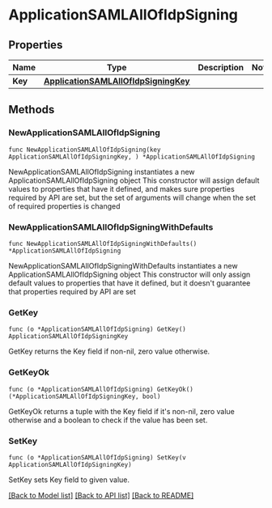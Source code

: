 # ApplicationSAMLAllOfIdpSigning

## Properties

Name | Type | Description | Notes
------------ | ------------- | ------------- | -------------
**Key** | [**ApplicationSAMLAllOfIdpSigningKey**](ApplicationSAMLAllOfIdpSigningKey.md) |  | 

## Methods

### NewApplicationSAMLAllOfIdpSigning

`func NewApplicationSAMLAllOfIdpSigning(key ApplicationSAMLAllOfIdpSigningKey, ) *ApplicationSAMLAllOfIdpSigning`

NewApplicationSAMLAllOfIdpSigning instantiates a new ApplicationSAMLAllOfIdpSigning object
This constructor will assign default values to properties that have it defined,
and makes sure properties required by API are set, but the set of arguments
will change when the set of required properties is changed

### NewApplicationSAMLAllOfIdpSigningWithDefaults

`func NewApplicationSAMLAllOfIdpSigningWithDefaults() *ApplicationSAMLAllOfIdpSigning`

NewApplicationSAMLAllOfIdpSigningWithDefaults instantiates a new ApplicationSAMLAllOfIdpSigning object
This constructor will only assign default values to properties that have it defined,
but it doesn't guarantee that properties required by API are set

### GetKey

`func (o *ApplicationSAMLAllOfIdpSigning) GetKey() ApplicationSAMLAllOfIdpSigningKey`

GetKey returns the Key field if non-nil, zero value otherwise.

### GetKeyOk

`func (o *ApplicationSAMLAllOfIdpSigning) GetKeyOk() (*ApplicationSAMLAllOfIdpSigningKey, bool)`

GetKeyOk returns a tuple with the Key field if it's non-nil, zero value otherwise
and a boolean to check if the value has been set.

### SetKey

`func (o *ApplicationSAMLAllOfIdpSigning) SetKey(v ApplicationSAMLAllOfIdpSigningKey)`

SetKey sets Key field to given value.



[[Back to Model list]](../README.md#documentation-for-models) [[Back to API list]](../README.md#documentation-for-api-endpoints) [[Back to README]](../README.md)


